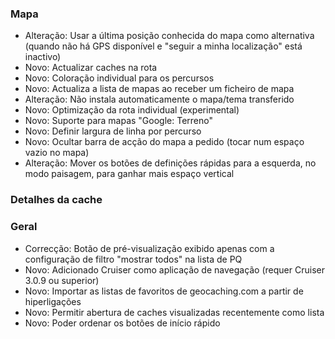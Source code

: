 ### Mapa
- Alteração: Usar a última posição conhecida do mapa como alternativa (quando não há GPS disponível e "seguir a minha localização" está inactivo)
- Novo: Actualizar caches na rota
- Novo: Coloração individual para os percursos
- Novo: Actualiza a lista de mapas ao receber um ficheiro de mapa
- Alteração: Não instala automaticamente o mapa/tema transferido
- Novo: Optimização da rota individual (experimental)
- Novo: Suporte para mapas "Google: Terreno"
- Novo: Definir largura de linha por percurso
- Novo: Ocultar barra de acção do mapa a pedido (tocar num espaço vazio no mapa)
- Alteração: Mover os botões de definições rápidas para a esquerda, no modo paisagem, para ganhar mais espaço vertical

### Detalhes da cache

### Geral
- Correcção: Botão de pré-visualização exibido apenas com a configuração de filtro "mostrar todos" na lista de PQ
- Novo: Adicionado Cruiser como aplicação de navegação (requer Cruiser 3.0.9 ou superior)
- Novo: Importar as listas de favoritos de geocaching.com a partir de hiperligações
- Novo: Permitir abertura de caches visualizadas recentemente como lista
- Novo: Poder ordenar os botões de início rápido
